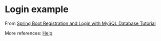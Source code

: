 # Login example

From [Spring Boot Registration and Login with MySQL Database Tutorial](https://www.codejava.net/frameworks/spring-boot/user-registration-and-login-tutorial "title") 

More references: [Help](HELP.md) 
